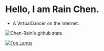 # Hello, I am Rain Chen.
- A VirtualDancer on the Internet.

![Chen-Rain's github stats](https://github-readme-stats.vercel.app/api?username=Chen-Rain&show_icons=true&title_color=9745f5&icon_color=9f4bff&text_color=ffffff&bg_color=DEG,6495ed,87cefa,ee83ee,ff69b4)

[![Top Langs](https://github-readme-stats.vercel.app/api/top-langs/?username=Chen-Rain)](https://github.com/anuraghazra/github-readme-stats)
